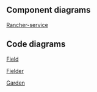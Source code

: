 ## Component diagrams

[Rancher-service](./rancher-component.puml)

## Code diagrams

[Field](./code/field.plantuml)

[Fielder](./code/gardener.plantuml)

[Garden](./code/garden.plantuml)
